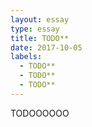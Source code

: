 ```yaml
---
layout: essay
type: essay
title: TODO**
date: 2017-10-05
labels:
  - TODO**
  - TODO**
  - TODO**
---
```


TODOOOOOO
